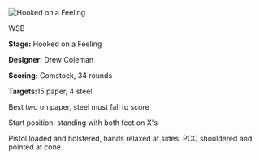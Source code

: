![Hooked on a Feeling](https://github.com/bagellord/USPSA-Stages/blob/master/31%2B%20rounds/Hooked%20on%20a%20Feeling%20-%2034%20rounds%20-%20Comstock/Hooked%20on%20a%20Feeling.png)

WSB

<b>Stage:</b> Hooked on a Feeling

<b>Designer:</b> Drew Coleman

<b>Scoring:</b> Comstock, 34 rounds

<b>Targets:</b>15 paper, 4 steel

Best two on paper, steel must fall to score

Start position: standing with both feet on X's

Pistol loaded and holstered, hands relaxed at sides. PCC shouldered and pointed at cone.

